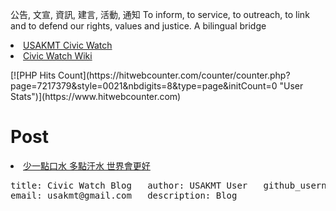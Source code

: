 公告, 文宣, 資訊, 建言, 活動, 通知 To inform, to service, to outreach, to link and to defend our rights, values and justice. 
A bilingual bridge

<li><a href="http://classic-blog.udn.com/usakmt" > USAKMT Civic Watch </a></li>
<li><a href="https://github.com/uskmt/Civic-Watch/wiki"> Civic Watch Wiki </a></li>


<p></p>
<p> </p>
[![PHP Hits Count](https://hitwebcounter.com/counter/counter.php?page=7217379&style=0021&nbdigits=8&type=page&initCount=0 "User Stats")](https://www.hitwebcounter.com)
                                  
                


# Post
<li><a href="http://city.udn.com/62934/6925860"> 少一點口水 多點汗水 世界會更好 </a></li>

<p></p>

<pre>
title: Civic Watch Blog   author: USAKMT User   github_username: USKMT   
email: usakmt@gmail.com   description: Blog  
</pre>

